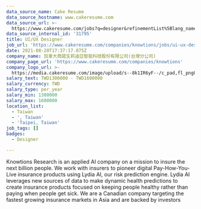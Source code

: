 ```yaml
---
data_source_name: Cake Resume
data_source_hostname: www.cakeresume.com
data_source_url: >-
  https://www.cakeresume.com/jobs?q=designer&refinementList%5Blang_name%5D%5B0%5D=English&refinementList%5Bsalary_type%5D=per_year
data_source_internal_id: '31795'
title: UI/UX Designer
job_url: 'https://www.cakeresume.com/companies/knowtions/jobs/ui-ux-designer-e1c080'
date: 2021-08-20T17:37:17.075Z
company_name: 加拿大商諾生莉迪亞智能科技股份有限公司(台灣分公司)
company_page_url: 'https://www.cakeresume.com/companies/knowtions'
company_logo_url: >-
  https://media.cakeresume.com/image/upload/s--8k1IR6yF--/c_pad,fl_png8,h_200,w_200/v1600403220/hux0dtixha0efmwqdpti.png
salary_text: TWD1300000 - TWD1600000
salary_currency: TWD
salary_type: per_year
salary_min: 1300000
salary_max: 1600000
location_list:
  - Taiwan
  - ', Taiwan'
  - 'Taipei, Taiwan'
job_tags: []
badges:
  - Designer

---
```


Knowtions Research is an applied AI company on a mission to insure the next billion people. We work with insurers to pioneer digital Pay-How-You-Live insurance products using Lydia AI, our risk prediction engine. Lydia AI leverages new sources of data to make dynamic health predictions to create insurance products focused on keeping people healthy rather than paying when people get sick. We are a Canadian company targeting the fastest growing insurance markets in Asia and are backed by investors